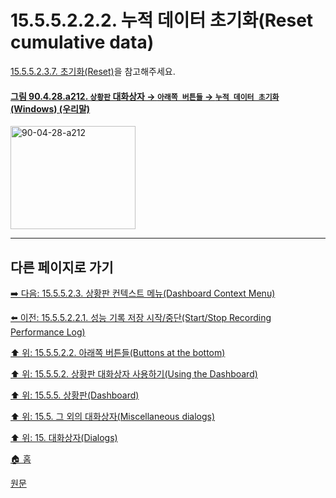 # 15.5.5.2.2.2. 누적 데이터 초기화(Reset cumulative data)
[15.5.5.2.3.7. 초기화(Reset)](./15-05-05-02-03-07-reset.md)을 참고해주세요.

<a id="90-04-28-a212"></a>

#### [그림 90.4.28.a212. `상황판` 대화상자 → `아래쪽 버튼들` → `누적 데이터 초기화` (Windows) (우리말)](./90-04-0028-dashboard.md#90-04-28-a212)
<img width="200" height="165" alt="90-04-28-a212" src="https://github.com/user-attachments/assets/06f65ef4-836d-4984-85cf-bee69775b6c1" />

***

## 다른 페이지로 가기

[➡️ 다음: 15.5.5.2.3. 상황판 컨텍스트 메뉴(Dashboard Context Menu)](./15-05-05-02-03-00-dashboard_context_menu.md)

[⬅️ 이전: 15.5.5.2.2.1. 성능 기록 저장 시작/중단(Start/Stop Recording Performance Log)](./15-05-05-02-02-01-start_stop_recording_performance_log.md)

[⬆️ 위: 15.5.5.2.2. 아래쪽 버튼들(Buttons at the bottom)](./15-05-05-02-02-00-buttons_at_the_bottom.md)

[⬆️ 위: 15.5.5.2. 상황판 대화상자 사용하기(Using the Dashboard)](./15-05-05-02-00-using_the_dashboard.md)

[⬆️ 위: 15.5.5. 상황판(Dashboard)](./15-05-05-00-dashboard.md)

[⬆️ 위: 15.5. 그 외의 대화상자(Miscellaneous dialogs)](./15-05-00-miscellaneous-dialogs.md)

[⬆️ 위: 15. 대화상자(Dialogs)](./15-00-dialogs.md)

[🏠 홈](./00-home.md)

[원문](https://docs.gimp.org/2.10/ko/gimp-dashboard-dialog.html#idm21827)
